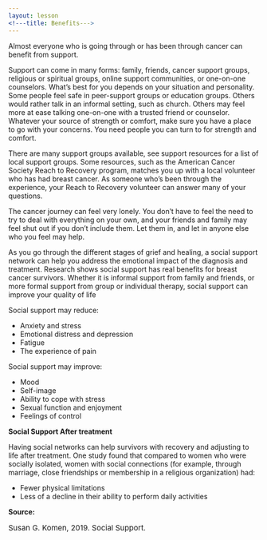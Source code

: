 ```yaml
---
layout: lesson
<!---title: Benefits--->
---
```


Almost everyone who is going through or has been through cancer can benefit from support. 

Support can come in many forms: family, friends, cancer support groups, religious or spiritual groups, online support communities, or one-on-one counselors. What’s best for you depends on your situation and personality. Some people feel safe in peer-support groups or education groups. Others would rather talk in an informal setting, such as church. Others may feel more at ease talking one-on-one with a trusted friend or counselor. Whatever your source of strength or comfort, make sure you have a place to go with your concerns. You need people you can turn to for strength and comfort.

There are many support groups available, see support resources for a list of local support groups. Some resources, such as the American Cancer Society Reach to Recovery program, matches you up with a local volunteer who has had breast cancer. As someone who’s been through the experience, your Reach to Recovery volunteer can answer many of your questions.

The cancer journey can feel very lonely. You don’t have to feel the need to try to deal with everything on your own, and your friends and family may feel shut out if you don’t include them. Let them in, and let in anyone else who you feel may help.

As you go through the different stages of grief and healing, a social support network can help you address the emotional impact of the diagnosis and treatment. Research shows social support has real benefits for breast cancer survivors. Whether it is informal support from family and friends, or more formal support from group or individual therapy, social support can improve your quality of life

Social support may reduce: 

  * Anxiety and stress 
  * Emotional distress and depression 
  * Fatigue 
  * The experience of pain 

Social support may improve: 

  * Mood 
  * Self-image 
  * Ability to cope with stress 
  * Sexual function and enjoyment 
  * Feelings of control 

**Social Support After treatment**

Having social networks can help survivors with recovery and adjusting to life after treatment. One study found that compared to women who were socially isolated, women with social connections (for example, through marriage, close friendships or membership in a religious organization) had: 

  * Fewer physical limitations 
  * Less of a decline in their ability to perform daily activities

**Source:**

<span style="font-size:15px;">Susan G. Komen, 2019. Social Support.</span>